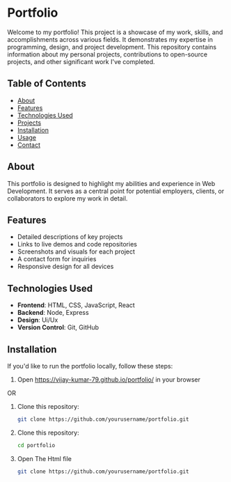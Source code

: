 # Portfolio

Welcome to my portfolio! This project is a showcase of my work, skills, and accomplishments across various fields. It demonstrates my expertise in programming, design, and project development. This repository contains information about my personal projects, contributions to open-source projects, and other significant work I've completed.

## Table of Contents

- [About](#about)
- [Features](#features)
- [Technologies Used](#technologies-used)
- [Projects](#projects)
- [Installation](#installation)
- [Usage](#usage)
- [Contact](#contact)

## About

This portfolio is designed to highlight my abilities and experience in Web Development. It serves as a central point for potential employers, clients, or collaborators to explore my work in detail.

## Features

- Detailed descriptions of key projects
- Links to live demos and code repositories
- Screenshots and visuals for each project
- A contact form for inquiries
- Responsive design for all devices

## Technologies Used

- **Frontend**: HTML, CSS, JavaScript, React
- **Backend**: Node, Express
- **Design**: Ui/Ux
- **Version Control**: Git, GitHub



## Installation

If you'd like to run the portfolio locally, follow these steps:

1. Open https://vijay-kumar-79.github.io/portfolio/ in your browser

  OR

1. Clone this repository:
   ```bash
   git clone https://github.com/yourusername/portfolio.git
2. Clone this repository:
   ```bash
   cd portfolio
3. Open The Html file
   ```bash
   git clone https://github.com/yourusername/portfolio.git
